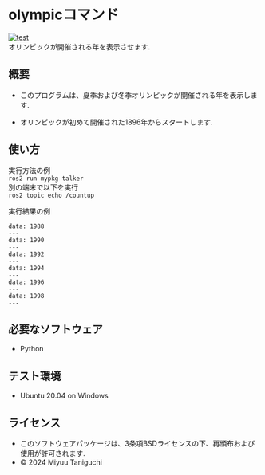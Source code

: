 # olympicコマンド
[![test](https://github.com/iuu1003/mypkg/actions/workflows/test.yml/badge.svg)](https://github.com/iuu1003/mypkg/actions/workflows/test.yml)  
オリンピックが開催される年を表示させます.

## 概要
- このプログラムは、夏季および冬季オリンピックが開催される年を表示します.

- オリンピックが初めて開催された1896年からスタートします.

## 使い方
実行方法の例  
`ros2 run mypkg talker`  
別の端末で以下を実行  
`ros2 topic echo /countup`

実行結果の例
```
data: 1988
---
data: 1990
---
data: 1992
---
data: 1994
---
data: 1996
---
data: 1998
---
```

## 必要なソフトウェア
- Python

## テスト環境
- Ubuntu 20.04 on Windows

## ライセンス
- このソフトウェアパッケージは、3条項BSDライセンスの下、再頒布および使用が許可されます.
- © 2024 Miyuu Taniguchi
